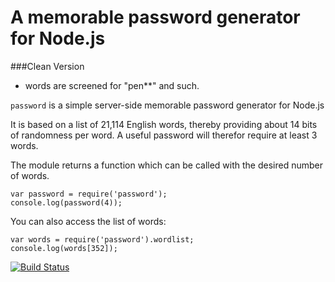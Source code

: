 A memorable password generator for Node.js
==========================================
###Clean Version
- words are screened for "pen**" and such.

`password` is a simple server-side memorable password generator for Node.js

It is based on a list of 21,114 English words, thereby providing about 14 bits of randomness per word. A useful password will therefor require at least 3 words.

The module returns a function which can be called with the desired number of words.

    var password = require('password');
    console.log(password(4));

You can also access the list of words:

    var words = require('password').wordlist;
    console.log(words[352]);

[![Build Status](https://travis-ci.org/shimaore/password.svg?branch=master)](https://travis-ci.org/shimaore/password)
